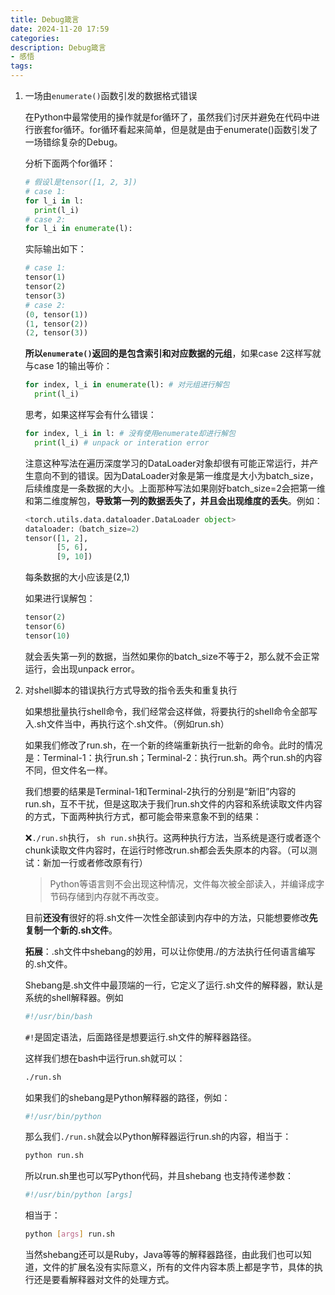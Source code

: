 ```yaml
---
title: Debug箴言
date: 2024-11-20 17:59 
categories:
description: Debug箴言
- 感悟
tags:
---
```

<head>
  <meta name="referrer" content="no-referrer" />
</head>


1. 一场由`enumerate()`函数引发的数据格式错误

   在Python中最常使用的操作就是for循环了，虽然我们讨厌并避免在代码中进行嵌套for循环。for循环看起来简单，但是就是由于enumerate()函数引发了一场错综复杂的Debug。

   分析下面两个for循环：

   ```py
   # 假设l是tensor([1, 2, 3])
   # case 1:
   for l_i in l:
     print(l_i)
   # case 2:
   for l_i in enumerate(l):
   ```

   实际输出如下：

   ```py
   # case 1:
   tensor(1)
   tensor(2)
   tensor(3)
   # case 2:
   (0, tensor(1))
   (1, tensor(2))
   (2, tensor(3))
   ```

   **所以`enumerate()`返回的是包含索引和对应数据的元组**，如果case 2这样写就与case 1的输出等价：

   ```py
   for index, l_i in enumerate(l): # 对元组进行解包
     print(l_i)
   ```

   思考，如果这样写会有什么错误：

   ```py
   for index, l_i in l: # 没有使用enumerate却进行解包
     print(l_i) # unpack or interation error
   ```

   注意这种写法在遍历深度学习的DataLoader对象却很有可能正常运行，并产生意向不到的错误。因为DataLoader对象是第一维度是大小为batch_size，后续维度是一条数据的大小。上面那种写法如果刚好batch_size=2会把第一维和第二维度解包，**导致第一列的数据丢失了，并且会出现维度的丢失**。例如：

   ```py
   <torch.utils.data.dataloader.DataLoader object>
   dataloader:（batch_size=2）
   tensor([1, 2],
          [5, 6],
          [9, 10])
   ```

   每条数据的大小应该是(2,1)

   如果进行误解包：

   ```py
   tensor(2)
   tensor(6)
   tensor(10)
   ```

   就会丢失第一列的数据，当然如果你的batch_size不等于2，那么就不会正常运行，会出现unpack error。

2. 对shell脚本的错误执行方式导致的指令丢失和重复执行

   如果想批量执行shell命令，我们经常会这样做，将要执行的shell命令全部写入.sh文件当中，再执行这个.sh文件。（例如run.sh）

   如果我们修改了run.sh，在一个新的终端重新执行一批新的命令。此时的情况是：Terminal-1：执行run.sh；Terminal-2：执行run.sh。两个run.sh的内容不同，但文件名一样。

   我们想要的结果是Terminal-1和Terminal-2执行的分别是“新旧”内容的run.sh，互不干扰，但是这取决于我们run.sh文件的内容和系统读取文件内容的方式，下面两种执行方式，都可能会带来意象不到的结果：

   :x:`./run.sh`执行， `sh run.sh`执行。这两种执行方法，当系统是逐行或者逐个chunk读取文件内容时，在运行时修改run.sh都会丢失原本的内容。（可以测试：新加一行或者修改原有行）
   > Python等语言则不会出现这种情况，文件每次被全部读入，并编译成字节码存储到内存就不再改变。

   目前**还没有**很好的将.sh文件一次性全部读到内存中的方法，只能想要修改**先复制一个新的.sh文件**。

   **拓展**：.sh文件中shebang的妙用，可以让你使用./的方法执行任何语言编写的.sh文件。

   Shebang是.sh文件中最顶端的一行，它定义了运行.sh文件的解释器，默认是系统的shell解释器。例如

   ```sh
   #!/usr/bin/bash
   ```

   `#!`是固定语法，后面路径是想要运行.sh文件的解释器路径。

   这样我们想在bash中运行run.sh就可以：

   ```sh
   ./run.sh
   ```

   如果我们的shebang是Python解释器的路径，例如：

   ```sh
   #!/usr/bin/python
   ```

   那么我们`./run.sh`就会以Python解释器运行run.sh的内容，相当于：

   ```sh
   python run.sh
   ```

   所以run.sh里也可以写Python代码，并且shebang 也支持传递参数：

   ```sh
   #!/usr/bin/python [args]
   ```

   相当于：

   ```sh
   python [args] run.sh
   ```

   当然shebang还可以是Ruby，Java等等的解释器路径，由此我们也可以知道，文件的扩展名没有实际意义，所有的文件内容本质上都是字节，具体的执行还是要看解释器对文件的处理方式。

   